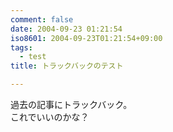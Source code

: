```yaml
---
comment: false
date: 2004-09-23 01:21:54
iso8601: 2004-09-23T01:21:54+09:00
tags:
  - test
title: トラックバックのテスト

---
```


<div class="entry-body">
                                 <p>過去の記事にトラックバック。<br />
これでいいのかな？</p>
                              </div>    	
